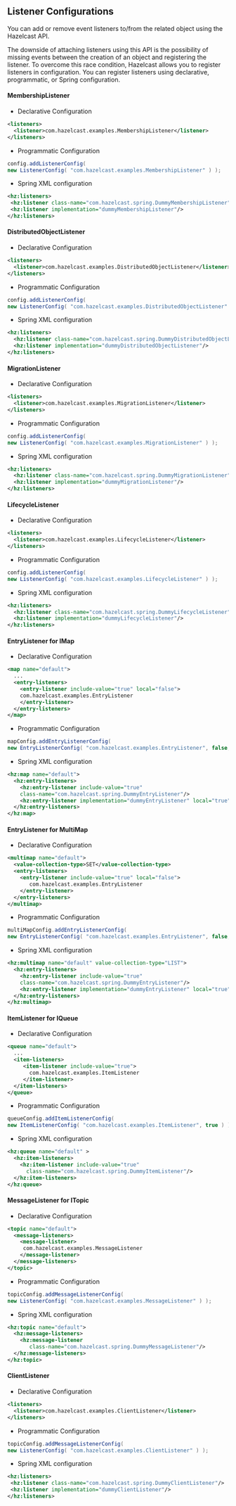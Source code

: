 

## Listener Configurations

You can add or remove event listeners to/from the related object using the Hazelcast API.

The downside of attaching listeners using this API is the possibility of missing events between the creation of an object and registering the listener. To overcome this race condition, Hazelcast allows you to register listeners in configuration. You can register listeners using declarative, programmatic, or Spring configuration.

####  MembershipListener

- Declarative Configuration

```xml
<listeners>
  <listener>com.hazelcast.examples.MembershipListener</listener>
</listeners>
```

- Programmatic Configuration

```java
config.addListenerConfig(
new ListenerConfig( "com.hazelcast.examples.MembershipListener" ) );
```

- Spring XML configuration

```xml
<hz:listeners>
 <hz:listener class-name="com.hazelcast.spring.DummyMembershipListener"/>
 <hz:listener implementation="dummyMembershipListener"/>
</hz:listeners>
```

#### DistributedObjectListener

- Declarative Configuration

```xml
<listeners>
  <listener>com.hazelcast.examples.DistributedObjectListener</listener>
</listeners>
```

- Programmatic Configuration

```java
config.addListenerConfig(
new ListenerConfig( "com.hazelcast.examples.DistributedObjectListener" ) );
```

- Spring XML configuration

```xml
<hz:listeners>
  <hz:listener class-name="com.hazelcast.spring.DummyDistributedObjectListener"/>
  <hz:listener implementation="dummyDistributedObjectListener"/>
</hz:listeners>
```

#### MigrationListener

- Declarative Configuration

```xml
<listeners>
  <listener>com.hazelcast.examples.MigrationListener</listener>
</listeners>
```

- Programmatic Configuration

```java
config.addListenerConfig( 
new ListenerConfig( "com.hazelcast.examples.MigrationListener" ) );
```

- Spring XML configuration

```xml
<hz:listeners>
  <hz:listener class-name="com.hazelcast.spring.DummyMigrationListener"/>
  <hz:listener implementation="dummyMigrationListener"/>
</hz:listeners>
```

#### LifecycleListener

- Declarative Configuration

```xml
<listeners>
  <listener>com.hazelcast.examples.LifecycleListener</listener>
</listeners>
```

- Programmatic Configuration

```java
config.addListenerConfig(
new ListenerConfig( "com.hazelcast.examples.LifecycleListener" ) );
```

- Spring XML configuration

```xml
<hz:listeners>
  <hz:listener class-name="com.hazelcast.spring.DummyLifecycleListener"/>
  <hz:listener implementation="dummyLifecycleListener"/>
</hz:listeners>
```

#### EntryListener for IMap

- Declarative Configuration

```xml
<map name="default">
  ...
  <entry-listeners>
    <entry-listener include-value="true" local="false">
    com.hazelcast.examples.EntryListener
    </entry-listener>
  </entry-listeners>
</map>
```

- Programmatic Configuration

```java
mapConfig.addEntryListenerConfig(
new EntryListenerConfig( "com.hazelcast.examples.EntryListener", false, false ) );
```

- Spring XML configuration

```xml
<hz:map name="default">
  <hz:entry-listeners>
    <hz:entry-listener include-value="true"
    class-name="com.hazelcast.spring.DummyEntryListener"/>
    <hz:entry-listener implementation="dummyEntryListener" local="true"/>
  </hz:entry-listeners>
</hz:map>
```

#### EntryListener for MultiMap

- Declarative Configuration

```xml
<multimap name="default">
  <value-collection-type>SET</value-collection-type>
  <entry-listeners>
    <entry-listener include-value="true" local="false">
       com.hazelcast.examples.EntryListener
    </entry-listener>
  </entry-listeners>
</multimap>
```

- Programmatic Configuration

```java
multiMapConfig.addEntryListenerConfig(
new EntryListenerConfig( "com.hazelcast.examples.EntryListener", false, false ) );
```

- Spring XML configuration

```xml
<hz:multimap name="default" value-collection-type="LIST">
  <hz:entry-listeners>
    <hz:entry-listener include-value="true"
    class-name="com.hazelcast.spring.DummyEntryListener"/>
    <hz:entry-listener implementation="dummyEntryListener" local="true"/>
  </hz:entry-listeners>
</hz:multimap>
```

#### ItemListener for IQueue

- Declarative Configuration

```xml
<queue name="default">
  ...
  <item-listeners>
     <item-listener include-value="true">
       com.hazelcast.examples.ItemListener
     </item-listener>
  </item-listeners>
</queue>
```

- Programmatic Configuration

```java
queueConfig.addItemListenerConfig(
new ItemListenerConfig( "com.hazelcast.examples.ItemListener", true ) );
```

- Spring XML configuration

```xml
<hz:queue name="default" >
  <hz:item-listeners>
    <hz:item-listener include-value="true"
      class-name="com.hazelcast.spring.DummyItemListener"/>
  </hz:item-listeners>
</hz:queue>
```

#### MessageListener for ITopic

- Declarative Configuration

```xml
<topic name="default">
  <message-listeners>
    <message-listener>
     com.hazelcast.examples.MessageListener
    </message-listener>
  </message-listeners>
</topic>
```

- Programmatic Configuration

```java
topicConfig.addMessageListenerConfig(
new ListenerConfig( "com.hazelcast.examples.MessageListener" ) );
```

- Spring XML configuration

```xml
<hz:topic name="default">
  <hz:message-listeners>
    <hz:message-listener 
       class-name="com.hazelcast.spring.DummyMessageListener"/>
  </hz:message-listeners>
</hz:topic>
```

#### ClientListener

- Declarative Configuration

```xml
<listeners>
  <listener>com.hazelcast.examples.ClientListener</listener>
</listeners>
```

- Programmatic Configuration

```java
topicConfig.addMessageListenerConfig(
new ListenerConfig( "com.hazelcast.examples.ClientListener" ) );
```

- Spring XML configuration

```xml
<hz:listeners>
 <hz:listener class-name="com.hazelcast.spring.DummyClientListener"/>
 <hz:listener implementation="dummyClientListener"/>
</hz:listeners>
```
